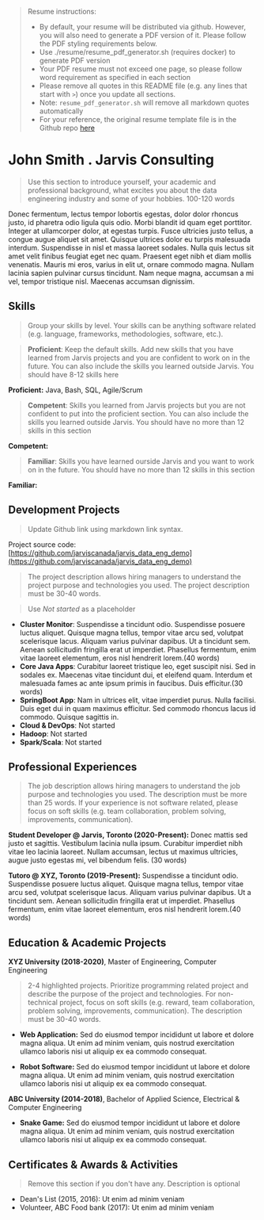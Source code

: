 > Resume instructions:
> - By default, your resume will be distributed via github. However, you will also need to generate a PDF version of it. Please follow the PDF styling requirements below.
> - Use ./resume/resume_pdf_generator.sh (requires docker) to generate PDF version
> - Your PDF resume must not exceed one page, so please follow word requirement as specified in each section
> - Please remove all quotes in this README file (e.g. any lines that start with `>`) once you update all sections.
> - Note: `resume_pdf_generator.sh` will remove all markdown quotes automatically
> - For your reference, the original resume template file is in the Github repo [here](https://github.com/jarviscanada/jarvis_resume_builder/blob/master/resume_template.md)

# John Smith . Jarvis Consulting

>Use this section to introduce yourself, your academic and professional background, what excites you about the data engineering industry and some of your hobbies. 100-120 words

Donec fermentum, lectus tempor lobortis egestas, dolor dolor rhoncus justo, id pharetra odio ligula quis odio. Morbi blandit id quam eget porttitor. Integer at ullamcorper dolor, at egestas turpis. Fusce ultricies justo tellus, a congue augue aliquet sit amet. Quisque ultrices dolor eu turpis malesuada interdum. Suspendisse in nisl et massa laoreet sodales. Nulla quis lectus sit amet velit finibus feugiat eget nec quam. Praesent eget nibh et diam mollis venenatis. Mauris mi eros, varius in elit ut, ornare commodo magna. Nullam lacinia sapien pulvinar cursus tincidunt. Nam neque magna, accumsan a mi vel, tempor tristique nisl. Maecenas accumsan dignissim.



## Skills

>Group your skills by level. Your skills can be anything software related (e.g. language, frameworks, methodologies, software, etc.). 

>**Proficient**: Keep the default skills. Add new skills that you have learned from Jarvis projects and you are confident to work on in the future. You can also include the skills you learned outside Jarvis. You should have 8-12 skills here

**Proficient:** Java, Bash, SQL, Agile/Scrum

>**Competent**:  Skills you learned from Jarvis projects but you are not confident to put into the proficient section. You can also include the skills you learned outside Jarvis. You should have no more than 12 skills in this section

**Competent:** 

>**Familiar**: Skills you have learned ourside Jarvis and you want to work on in the future. You should have no more than 12 skills in this section

**Familiar:** 

## Development Projects

>Update Github link using markdown link syntax.

Project source code: [https://github.com/jarviscanada/jarvis_data_eng_demo](https://github.com/jarviscanada/jarvis_data_eng_demo)

>The project description allows hiring managers to understand the project purpose and technologies you used. The project description must be 30-40 words.

>Use *Not started* as a placeholder

- **Cluster Monitor**: Suspendisse a tincidunt odio. Suspendisse posuere luctus aliquet. Quisque magna tellus, tempor vitae arcu sed, volutpat scelerisque lacus. Aliquam varius pulvinar dapibus. Ut a tincidunt sem. Aenean sollicitudin fringilla erat ut imperdiet. Phasellus fermentum, enim vitae laoreet elementum, eros nisl hendrerit lorem.(40 words)
- **Core Java Apps**: Curabitur laoreet tristique leo, eget suscipit nisi. Sed in sodales ex. Maecenas vitae tincidunt dui, et eleifend quam. Interdum et malesuada fames ac ante ipsum primis in faucibus. Duis efficitur.(30 words)
- **SpringBoot App**: Nam in ultrices elit, vitae imperdiet purus. Nulla facilisi. Duis eget dui in quam maximus efficitur. Sed commodo rhoncus lacus id commodo. Quisque sagittis in.
- **Cloud & DevOps**: Not started
- **Hadoop**: Not started
- **Spark/Scala**:  Not started

## Professional Experiences

>The job description allows hiring managers to understand the job purpose and technologies you used. The description must be more than 25 words. If your experience is not software related, please focus on soft skills (e.g. team collaboration, problem solving, improvements, communication). 

**Student Developer @ Jarvis, Toronto (2020-Present):** Donec mattis sed justo et sagittis. Vestibulum lacinia nulla ipsum. Curabitur imperdiet nibh vitae leo lacinia laoreet. Nullam accumsan, lectus ut maximus ultricies, augue justo egestas mi, vel bibendum felis. (30 words)


**Tutoro @ XYZ, Toronto (2019-Present):** Suspendisse a tincidunt odio. Suspendisse posuere luctus aliquet. Quisque magna tellus, tempor vitae arcu sed, volutpat scelerisque lacus. Aliquam varius pulvinar dapibus. Ut a tincidunt sem. Aenean sollicitudin fringilla erat ut imperdiet. Phasellus fermentum, enim vitae laoreet elementum, eros nisl hendrerit lorem.(40 words)

## Education & Academic Projects

**XYZ University (2018-2020)**, Master of Engineering, Computer Engineering
> 2-4 highlighted projects. Prioritize programming related project and describe the purpose of the project and technologies. For non-technical project, focus on soft skills (e.g. reward, team collaboration, problem solving, improvements, communication). The description must be 30-40 words. 

- **Web Application:** Sed do eiusmod tempor incididunt ut labore et dolore magna aliqua. Ut enim ad minim veniam, quis nostrud exercitation ullamco laboris nisi ut aliquip ex ea commodo consequat.

- **Robot Software:** Sed do eiusmod tempor incididunt ut labore et dolore magna aliqua. Ut enim ad minim veniam, quis nostrud exercitation ullamco laboris nisi ut aliquip ex ea commodo consequat.

**ABC University (2014-2018)**, Bachelor of Applied Science, Electrical & Computer Engineering

- **Snake Game:** Sed do eiusmod tempor incididunt ut labore et dolore magna aliqua. Ut enim ad minim veniam, quis nostrud exercitation ullamco laboris nisi ut aliquip ex ea commodo consequat.

## Certificates & Awards & Activities

> Remove this section if you don't have any. Description is optional

- Dean's List (2015, 2016): Ut enim ad minim veniam
- Volunteer, ABC Food bank (2017): Ut enim ad minim veniam